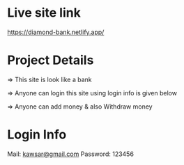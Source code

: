 # Live site link
https://diamond-bank.netlify.app/

# Project Details

=> This site is look like a bank

=> Anyone can login this site using login info is given below

=> Anyone can add money & also Withdraw money

# Login Info
Mail: kawsar@gmail.com
Password: 123456
